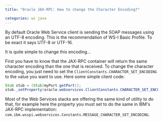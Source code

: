 ```yaml
---
title: "Oracle JAX-RPC: How to change the Character Encoding?"

categories: ws java
---
```


By default Oracle Web Service client is sending the SOAP messages using an UTF-8 encoding. This is the recommendation of WS-I Basic Profile. To be exact it says UTF-8 or UTF-16.

It is quite simple to change this encoding...

First you have to know that the JAX-RPC container will return the same character encoding than the one that is received. To change the character encoding, you just need to set the `ClientConstants.CHARACTER_SET_ENCODING` to the value you want to use. Here some simple client code:

``` java
Stub stub = (Stub)myPort.getPort();
stub._setProperty(oracle.webservices.ClientConstants.CHARACTER_SET_ENCODING, "UTF-16");
```

Most of the Web Services stacks are offering the same kind of utility to do that, for example here the property you must set to do the same in IBM's JAX-RPC implementation: `com.ibm.wsspi.webservices.Constants.MESSAGE_CHARACTER_SET_ENCODING`.
